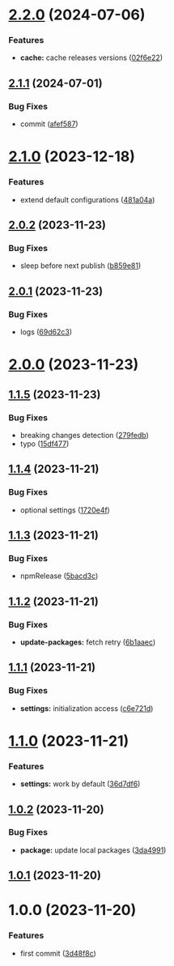 # [2.2.0](https://github.com/ido-pluto/semantic-release-npm-workspaces-monorepo/compare/v2.1.1...v2.2.0) (2024-07-06)


### Features

* **cache:** cache releases versions ([02f6e22](https://github.com/ido-pluto/semantic-release-npm-workspaces-monorepo/commit/02f6e2237a7f3c5861515408e15b2e4d6b8cbb20))

## [2.1.1](https://github.com/ido-pluto/semantic-release-npm-workspaces-monorepo/compare/v2.1.0...v2.1.1) (2024-07-01)


### Bug Fixes

* commit ([afef587](https://github.com/ido-pluto/semantic-release-npm-workspaces-monorepo/commit/afef58757a40492502bf02a055432198246dafcd))

# [2.1.0](https://github.com/ido-pluto/semantic-release-npm-workspaces-monorepo/compare/v2.0.2...v2.1.0) (2023-12-18)


### Features

* extend default configurations ([481a04a](https://github.com/ido-pluto/semantic-release-npm-workspaces-monorepo/commit/481a04a186e6c857dab7284bfebd637fbc292540))

## [2.0.2](https://github.com/ido-pluto/semantic-release-npm-workspaces-monorepo/compare/v2.0.1...v2.0.2) (2023-11-23)


### Bug Fixes

* sleep before next publish ([b859e81](https://github.com/ido-pluto/semantic-release-npm-workspaces-monorepo/commit/b859e8136adeaac5087305e950bf098bfa2ac9aa))

## [2.0.1](https://github.com/ido-pluto/semantic-release-npm-workspaces-monorepo/compare/v2.0.0...v2.0.1) (2023-11-23)


### Bug Fixes

* logs ([69d62c3](https://github.com/ido-pluto/semantic-release-npm-workspaces-monorepo/commit/69d62c385e3f80143c4bb3e2ec66502d19014a76))

# [2.0.0](https://github.com/ido-pluto/semantic-release-npm-workspaces-monorepo/compare/v1.1.5...v2.0.0) (2023-11-23)

## [1.1.5](https://github.com/ido-pluto/semantic-release-npm-workspaces-monorepo/compare/v1.1.4...v1.1.5) (2023-11-23)


### Bug Fixes

* breaking changes detection ([279fedb](https://github.com/ido-pluto/semantic-release-npm-workspaces-monorepo/commit/279fedbbddd9506a3b1472060870c93b849bb440))
* typo ([15df477](https://github.com/ido-pluto/semantic-release-npm-workspaces-monorepo/commit/15df47722742af134c22760a725bbacc64ef68e7))

## [1.1.4](https://github.com/ido-pluto/semantic-release-npm-workspaces-monorepo/compare/v1.1.3...v1.1.4) (2023-11-21)


### Bug Fixes

* optional settings ([1720e4f](https://github.com/ido-pluto/semantic-release-npm-workspaces-monorepo/commit/1720e4f128de726bcedf609046528657ddea2c84))

## [1.1.3](https://github.com/ido-pluto/semantic-release-npm-workspaces-monorepo/compare/v1.1.2...v1.1.3) (2023-11-21)


### Bug Fixes

* npmRelease ([5bacd3c](https://github.com/ido-pluto/semantic-release-npm-workspaces-monorepo/commit/5bacd3c36b4087b71f06fa9863ae9a09797ac21a))

## [1.1.2](https://github.com/ido-pluto/semantic-release-npm-workspaces-monorepo/compare/v1.1.1...v1.1.2) (2023-11-21)


### Bug Fixes

* **update-packages:** fetch retry ([6b1aaec](https://github.com/ido-pluto/semantic-release-npm-workspaces-monorepo/commit/6b1aaecfcf4048dd9bb8ad68f86743cc6a913434))

## [1.1.1](https://github.com/ido-pluto/semantic-release-npm-workspaces-monorepo/compare/v1.1.0...v1.1.1) (2023-11-21)


### Bug Fixes

* **settings:** initialization access ([c6e721d](https://github.com/ido-pluto/semantic-release-npm-workspaces-monorepo/commit/c6e721d4a6eb45d3b7e6d9209f892832a650edd2))

# [1.1.0](https://github.com/ido-pluto/semantic-release-npm-workspaces-monorepo/compare/v1.0.2...v1.1.0) (2023-11-21)


### Features

* **settings:** work by default ([36d7df6](https://github.com/ido-pluto/semantic-release-npm-workspaces-monorepo/commit/36d7df6fcf6554a3cfaa66f45f76b4f27227c31c))

## [1.0.2](https://github.com/ido-pluto/semantic-release-npm-workspaces-monorepo/compare/v1.0.1...v1.0.2) (2023-11-20)


### Bug Fixes

* **package:** update local packages ([3da4991](https://github.com/ido-pluto/semantic-release-npm-workspaces-monorepo/commit/3da49918727694ca9fbb0f72893ed314ccbbab99))

## [1.0.1](https://github.com/ido-pluto/semantic-release-npm-workspaces-monorepo/compare/v1.0.0...v1.0.1) (2023-11-20)

# 1.0.0 (2023-11-20)


### Features

* first commit ([3d48f8c](https://github.com/ido-pluto/semantic-release-npm-workspaces-monorepo/commit/3d48f8c2cb1b39ee4d3449f619afc8719ff39b40))
